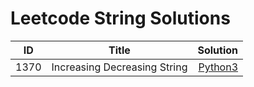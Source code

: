 # Leetcode String Solutions


| ID            | Title        | Solution  |
| ------------- |:-------------:| -----:|
| 1370             |Increasing Decreasing String       | [Python3](https://github.com/devmins-code/Leetcode_Solutions/blob/master/String/1370_Increasing_Decreasing_String.py)|
